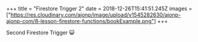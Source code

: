 +++
title = "Firestore Trigger 2"
date = 2018-12-26T15:41:51.245Z
images = ["https://res.cloudinary.com/ajonp/image/upload/v1545282630/ajonp-ajonp-com/8-lesson-firestore-functions/bookExample.png"]
+++

Second Firestore Trigger 😺
